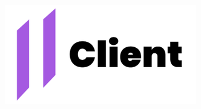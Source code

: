 <img src="https://github.com/Wyatt-Stanke/hyper/blob/main/assets/hyper-logo-client.svg" alt="hyper logo" />